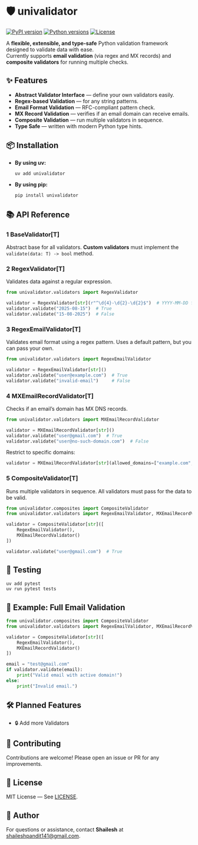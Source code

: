 # 🛡️ univalidator

[![PyPI version](https://img.shields.io/pypi/v/univalidator.svg)](https://pypi.org/project/univalidator/)
[![Python versions](https://img.shields.io/pypi/pyversions/univalidator.svg)](https://pypi.org/project/univalidator/)
[![License](https://img.shields.io/pypi/l/univalidator.svg)](https://github.com/yourusername/univalidator/blob/main/LICENSE)

A **flexible, extensible, and type-safe** Python validation framework designed to validate data with ease.  
Currently supports **email validation** (via regex and MX records) and **composite validators** for running multiple checks.

## ✨ Features

- **Abstract Validator Interface** — define your own validators easily.
- **Regex-based Validation** — for any string patterns.
- **Email Format Validation** — RFC-compliant pattern check.
- **MX Record Validation** — verifies if an email domain can receive emails.
- **Composite Validation** — run multiple validators in sequence.
- **Type Safe** — written with modern Python type hints.

## 📦 Installation

- **By using uv:**
  
    ```bash
    uv add univalidator
    ````

- **By using pip:**

    ```bash
    pip install univalidator
    ````

## 📚 API Reference

### **1️ BaseValidator[T]**

Abstract base for all validators.
**Custom validators** must implement the `validate(data: T) -> bool` method.

### **2️ RegexValidator[T]**

Validates data against a regular expression.

```python
from univalidator.validators import RegexValidator

validator = RegexValidator[str](r"^\d{4}-\d{2}-\d{2}$")  # YYYY-MM-DD format
validator.validate("2025-08-15")  # True
validator.validate("15-08-2025")  # False
```

### **3️ RegexEmailValidator[T]**

Validates email format using a regex pattern.
Uses a default pattern, but you can pass your own.

```python
from univalidator.validators import RegexEmailValidator

validator = RegexEmailValidator[str]()
validator.validate("user@example.com")  # True
validator.validate("invalid-email")     # False
```

### **4️ MXEmailRecordValidator[T]**

Checks if an email’s domain has MX DNS records.

```python
from univalidator.validators import MXEmailRecordValidator

validator = MXEmailRecordValidator[str]()
validator.validate("user@gmail.com")  # True
validator.validate("user@no-such-domain.com")  # False
```

Restrict to specific domains:

```python
validator = MXEmailRecordValidator[str](allowed_domains=["example.com", "gmail.com"])
```

### **5️ CompositeValidator[T]**

Runs multiple validators in sequence.
All validators must pass for the data to be valid.

```python
from univalidator.composites import CompositeValidator
from univalidator.validators import RegexEmailValidator, MXEmailRecordValidator

validator = CompositeValidator[str]([
    RegexEmailValidator(),
    MXEmailRecordValidator()
])

validator.validate("user@gmail.com")  # True
```

## 🧪 Testing

```bash
uv add pytest
uv run pytest tests
```

## 🌟 Example: Full Email Validation

```python
from univalidator.composites import CompositeValidator
from univalidator.validators import RegexEmailValidator, MXEmailRecordValidator

validator = CompositeValidator[str]([
    RegexEmailValidator(),
    MXEmailRecordValidator()
])

email = "test@gmail.com"
if validator.validate(email):
    print("Valid email with active domain!")
else:
    print("Invalid email.")
```

## 🛠️ Planned Features

- 🔒 Add more Validators

## 🤝 Contributing

Contributions are welcome! Please open an issue or PR for any improvements.

## 📜 License

MIT License — See [LICENSE](LICENSE).

## 👤 Author

For questions or assistance, contact **Shailesh** at [shaileshpandit141@gmail.com](mailto:shaileshpandit141@gmail.com).
